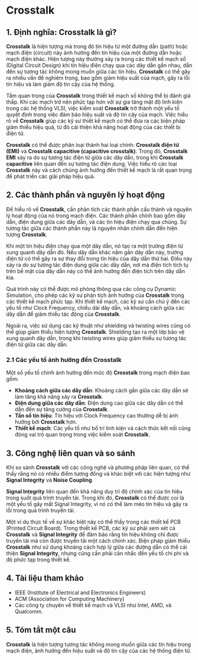 # Crosstalk

## 1. Định nghĩa: **Crosstalk** là gì?
**Crosstalk** là hiện tượng mà trong đó tín hiệu từ một đường dẫn (path) hoặc mạch điện (circuit) này ảnh hưởng đến tín hiệu của một đường dẫn hoặc mạch điện khác. Hiện tượng này thường xảy ra trong các thiết kế mạch số (Digital Circuit Design) khi tín hiệu điện chạy qua các dây dẫn gần nhau, dẫn đến sự tương tác không mong muốn giữa các tín hiệu. **Crosstalk** có thể gây ra nhiều vấn đề nghiêm trọng, bao gồm giảm hiệu suất của mạch, gây ra lỗi tín hiệu và làm giảm độ tin cậy của hệ thống.

Tầm quan trọng của **Crosstalk** trong thiết kế mạch số không thể bị đánh giá thấp. Khi các mạch trở nên phức tạp hơn với sự gia tăng mật độ linh kiện trong các hệ thống VLSI, việc kiểm soát **Crosstalk** trở thành một yếu tố quyết định trong việc đảm bảo hiệu suất và độ tin cậy của mạch. Việc hiểu rõ về **Crosstalk** giúp các kỹ sư thiết kế mạch có thể đưa ra các biện pháp giảm thiểu hiệu quả, từ đó cải thiện khả năng hoạt động của các thiết bị điện tử.

**Crosstalk** có thể được phân loại thành hai loại chính: **Crosstalk điện từ (EMI)** và **Crosstalk capacitive (capacitive crosstalk)**. Trong đó, **Crosstalk EMI** xảy ra do sự tương tác điện từ giữa các dây dẫn, trong khi **Crosstalk capacitive** liên quan đến sự tương tác điện dung. Việc hiểu rõ các loại **Crosstalk** này và cách chúng ảnh hưởng đến thiết kế mạch là rất quan trọng để phát triển các giải pháp hiệu quả.

## 2. Các thành phần và nguyên lý hoạt động
Để hiểu rõ về **Crosstalk**, cần phân tích các thành phần cấu thành và nguyên lý hoạt động của nó trong mạch điện. Các thành phần chính bao gồm dây dẫn, điện dung giữa các dây dẫn, và các tín hiệu điện chạy qua chúng. Sự tương tác giữa các thành phần này là nguyên nhân chính dẫn đến hiện tượng **Crosstalk**.

Khi một tín hiệu điện chạy qua một dây dẫn, nó tạo ra một trường điện từ xung quanh dây dẫn đó. Nếu dây dẫn khác nằm gần dây dẫn này, trường điện từ có thể gây ra sự thay đổi trong tín hiệu của dây dẫn thứ hai. Điều này xảy ra do sự tương tác điện dung giữa các dây dẫn, nơi mà điện tích tích tụ trên bề mặt của dây dẫn này có thể ảnh hưởng đến điện tích trên dây dẫn kia.

Quá trình này có thể được mô phỏng thông qua các công cụ Dynamic Simulation, cho phép các kỹ sư phân tích ảnh hưởng của **Crosstalk** trong các thiết kế mạch phức tạp. Khi thiết kế mạch, các kỹ sư cần chú ý đến các yếu tố như Clock Frequency, chiều dài dây dẫn, và khoảng cách giữa các dây dẫn để giảm thiểu tác động của **Crosstalk**. 

Ngoài ra, việc sử dụng các kỹ thuật như shielding và twisting wires cũng có thể giúp giảm thiểu hiện tượng **Crosstalk**. Shielding tạo ra một lớp bảo vệ xung quanh dây dẫn, trong khi twisting wires giúp giảm thiểu sự tương tác điện từ giữa các dây dẫn.

### 2.1 Các yếu tố ảnh hưởng đến Crosstalk
Một số yếu tố chính ảnh hưởng đến mức độ **Crosstalk** trong mạch điện bao gồm:

- **Khoảng cách giữa các dây dẫn**: Khoảng cách gần giữa các dây dẫn sẽ làm tăng khả năng xảy ra **Crosstalk**.
- **Điện dung giữa các dây dẫn**: Điện dung cao giữa các dây dẫn có thể dẫn đến sự tăng cường của **Crosstalk**.
- **Tần số tín hiệu**: Tín hiệu với Clock Frequency cao thường dễ bị ảnh hưởng bởi **Crosstalk** hơn.
- **Thiết kế mạch**: Các yếu tố như bố trí linh kiện và cách thức kết nối cũng đóng vai trò quan trọng trong việc kiểm soát **Crosstalk**.

## 3. Công nghệ liên quan và so sánh
Khi so sánh **Crosstalk** với các công nghệ và phương pháp liên quan, có thể thấy rằng nó có nhiều điểm tương đồng và khác biệt với các hiện tượng như **Signal Integrity** và **Noise Coupling**. 

**Signal Integrity** liên quan đến khả năng duy trì độ chính xác của tín hiệu trong suốt quá trình truyền tải. Trong khi đó, **Crosstalk** có thể được coi là một yếu tố gây mất Signal Integrity, vì nó có thể làm méo tín hiệu và gây ra lỗi trong quá trình truyền tải.

Một ví dụ thực tế về sự khác biệt này có thể thấy trong các thiết kế PCB (Printed Circuit Board). Trong thiết kế PCB, các kỹ sư phải xem xét cả **Crosstalk** và **Signal Integrity** để đảm bảo rằng tín hiệu không chỉ được truyền tải mà còn được truyền tải một cách chính xác. Biện pháp giảm thiểu **Crosstalk** như sử dụng khoảng cách hợp lý giữa các đường dẫn có thể cải thiện **Signal Integrity**, nhưng cũng cần phải cân nhắc đến yếu tố chi phí và độ phức tạp trong thiết kế.

## 4. Tài liệu tham khảo
- IEEE (Institute of Electrical and Electronics Engineers)
- ACM (Association for Computing Machinery)
- Các công ty chuyên về thiết kế mạch và VLSI như Intel, AMD, và Qualcomm.

## 5. Tóm tắt một câu
**Crosstalk** là hiện tượng tương tác không mong muốn giữa các tín hiệu trong mạch điện, ảnh hưởng đến hiệu suất và độ tin cậy của các hệ thống điện tử.